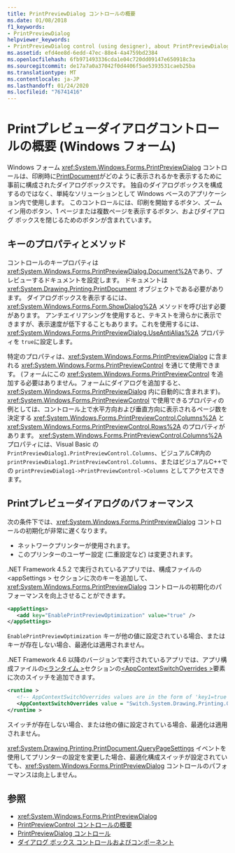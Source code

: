 ```yaml
---
title: PrintPreviewDialog コントロールの概要
ms.date: 01/08/2018
f1_keywords:
- PrintPreviewDialog
helpviewer_keywords:
- PrintPreviewDialog control (using designer), about PrintPreviewDialog
ms.assetid: efd4ee8d-6edd-47ec-88e4-4a4759bd2384
ms.openlocfilehash: 6fb971493336cda1e04c720dd09147e650918c3a
ms.sourcegitcommit: de17a7a0a37042f0d4406f5ae5393531caeb25ba
ms.translationtype: MT
ms.contentlocale: ja-JP
ms.lasthandoff: 01/24/2020
ms.locfileid: "76741416"
---
```

# <a name="printpreviewdialog-control-overview-windows-forms"></a>Printプレビューダイアログコントロールの概要 (Windows フォーム)

Windows フォーム <xref:System.Windows.Forms.PrintPreviewDialog> コントロールは、印刷時に[PrintDocument](printdocument-component-windows-forms.md)がどのように表示されるかを表示するために事前に構成されたダイアログボックスです。 独自のダイアログボックスを構成するのではなく、単純なソリューションとして Windows ベースのアプリケーション内で使用します。 このコントロールには、印刷を開始するボタン、ズーム イン用のボタン、1 ページまたは複数ページを表示するボタン、およびダイアログ ボックスを閉じるためのボタンが含まれています。

## <a name="key-properties-and-methods"></a>キーのプロパティとメソッド

コントロールのキープロパティは <xref:System.Windows.Forms.PrintPreviewDialog.Document%2A>であり、プレビューするドキュメントを設定します。 ドキュメントは <xref:System.Drawing.Printing.PrintDocument> オブジェクトである必要があります。 ダイアログボックスを表示するには、<xref:System.Windows.Forms.Form.ShowDialog%2A> メソッドを呼び出す必要があります。 アンチエイリアシングを使用すると、テキストを滑らかに表示できますが、表示速度が低下することもあります。これを使用するには、<xref:System.Windows.Forms.PrintPreviewDialog.UseAntiAlias%2A> プロパティを `true`に設定します。

特定のプロパティは、<xref:System.Windows.Forms.PrintPreviewDialog> に含まれる <xref:System.Windows.Forms.PrintPreviewControl> を通じて使用できます。 (フォームにこの <xref:System.Windows.Forms.PrintPreviewControl> を追加する必要はありません。フォームにダイアログを追加すると、<xref:System.Windows.Forms.PrintPreviewDialog> 内に自動的に含まれます)。<xref:System.Windows.Forms.PrintPreviewControl> で使用できるプロパティの例としては、コントロール上で水平方向および垂直方向に表示されるページ数を決定する <xref:System.Windows.Forms.PrintPreviewControl.Columns%2A> と <xref:System.Windows.Forms.PrintPreviewControl.Rows%2A> のプロパティがあります。 <xref:System.Windows.Forms.PrintPreviewControl.Columns%2A> プロパティには、Visual Basic の `PrintPreviewDialog1.PrintPreviewControl.Columns`、ビジュアルC#内の `printPreviewDialog1.PrintPreviewControl.Columns`、またはビジュアルC++での `printPreviewDialog1->PrintPreviewControl->Columns` としてアクセスできます。

## <a name="printpreviewdialog-performance"></a>Printプレビューダイアログのパフォーマンス

次の条件下では、<xref:System.Windows.Forms.PrintPreviewDialog> コントロールの初期化が非常に遅くなります。

- ネットワークプリンターが使用されます。
- このプリンターのユーザー設定 (二重設定など) は変更されます。

.NET Framework 4.5.2 で実行されているアプリでは、構成ファイルの \<appSettings > セクションに次のキーを追加して、<xref:System.Windows.Forms.PrintPreviewDialog> コントロールの初期化のパフォーマンスを向上させることができます。

```xml
<appSettings>
   <add key="EnablePrintPreviewOptimization" value="true" />
</appSettings>
```

`EnablePrintPreviewOptimization` キーが他の値に設定されている場合、またはキーが存在しない場合、最適化は適用されません。

.NET Framework 4.6 以降のバージョンで実行されているアプリでは、アプリ構成ファイルの[\<ランタイム >](../../configure-apps/file-schema/runtime/index.md)セクションの[\<AppContextSwitchOverrides >](../../configure-apps/file-schema/runtime/appcontextswitchoverrides-element.md)要素に次のスイッチを追加できます。

```xml
<runtime >
   <!-- AppContextSwitchOverrides values are in the form of 'key1=true|false;key2=true|false -->
   <AppContextSwitchOverrides value = "Switch.System.Drawing.Printing.OptimizePrintPreview=true" />
</runtime >
```

スイッチが存在しない場合、または他の値に設定されている場合、最適化は適用されません。

<xref:System.Drawing.Printing.PrintDocument.QueryPageSettings> イベントを使用してプリンターの設定を変更した場合、最適化構成スイッチが設定されていても、<xref:System.Windows.Forms.PrintPreviewDialog> コントロールのパフォーマンスは向上しません。

## <a name="see-also"></a>参照

- <xref:System.Windows.Forms.PrintPreviewDialog>
- [PrintPreviewControl コントロールの概要](printpreviewcontrol-control-overview-windows-forms.md)
- [PrintPreviewDialog コントロール](printpreviewdialog-control-windows-forms.md)
- [ダイアログ ボックス コントロールおよびコンポーネント](dialog-box-controls-and-components-windows-forms.md)
